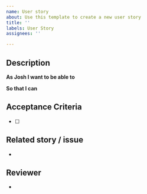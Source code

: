 ```yaml
---
name: User story
about: Use this template to create a new user story
title: ''
labels: User Story
assignees: ''

---
```


## Description

**As Josh I want to be able to**


**So that I can**


## Acceptance Criteria

- [ ] 


## Related story / issue
- 

## Reviewer
-
